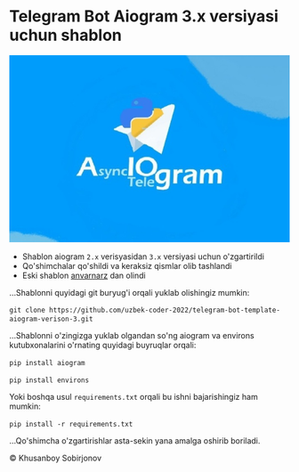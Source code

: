 # Telegram Bot Aiogram 3.x versiyasi uchun shablon

<img src="aiogram-image.png">

+ Shablon aiogram `2.x` verisyasidan `3.x` versiyasi uchun o'zgartirildi
+ Qo'shimchalar qo'shildi va keraksiz qismlar olib tashlandi
+ Eski shablon [anvarnarz](https://github.com/anvarnarz/mukammal-bot-paid) dan olindi

...Shablonni quyidagi git buryug'i orqali yuklab olishingiz mumkin:
 
     
    git clone https://github.com/uzbek-coder-2022/telegram-bot-template-aiogram-verison-3.git


...Shablonni o'zingizga yuklab olgandan so'ng aiogram va environs kutubxonalarini o'rnating quyidagi buyruqlar orqali: 

  ```pip install aiogram```

  ```pip install environs```

  Yoki boshqa usul `requirements.txt` orqali bu ishni bajarishingiz ham mumkin:

  ```pip install -r requirements.txt```


 ...Qo'shimcha o'zgartirishlar asta-sekin yana amalga oshirib boriladi.

©️ Khusanboy Sobirjonov
